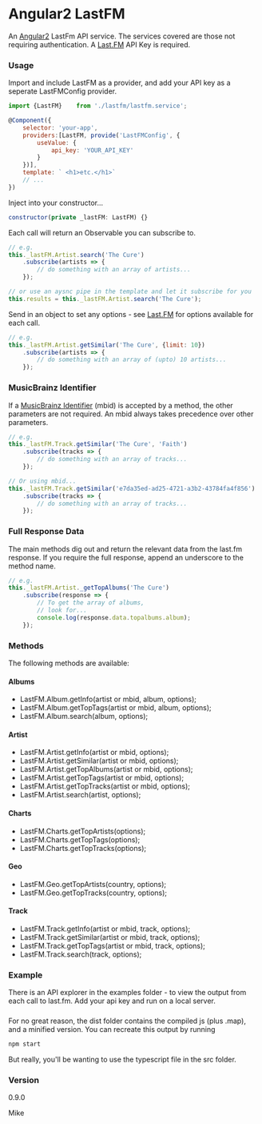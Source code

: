 # Angular2 LastFM

An [Angular2](https://angular.io/) LastFm API service. The services covered are those not requiring authentication. A [Last.FM](http://www.last.fm/api) API Key is required.

### Usage

Import and include LastFM as a provider, and add your API key as a seperate LastFMConfig provider.

```javascript
import {LastFM}    from './lastfm/lastfm.service';

@Component({
    selector: 'your-app',
    providers:[LastFM, provide('LastFMConfig', {
        useValue: {
            api_key: 'YOUR_API_KEY'
        }
    })],
    template: ` <h1>etc.</h1>`
    // ...
})

```

Inject into your constructor...
```javascript
constructor(private _lastFM: LastFM) {}
```

Each call will return an Observable you can subscribe to.

```javascript
// e.g.
this._lastFM.Artist.search('The Cure')
    .subscribe(artists => {
        // do something with an array of artists...
    });

// or use an aysnc pipe in the template and let it subscribe for you
this.results = this._lastFM.Artist.search('The Cure');

```

Send in an object to set any options - see [Last.FM](http://www.last.fm/api) for options available for each call.

```javascript
// e.g.
this._lastFM.Artist.getSimilar('The Cure', {limit: 10})
    .subscribe(artists => {
        // do something with an array of (upto) 10 artists...
    });
```


### MusicBrainz Identifier

If a [MusicBrainz Identifier](https://musicbrainz.org/doc/MusicBrainz_Identifier) (mbid) is accepted by a method, the other parameters are not required. An mbid always takes precedence over other parameters.

```javascript
// e.g.
this._lastFM.Track.getSimilar('The Cure', 'Faith')
    .subscribe(tracks => {
        // do something with an array of tracks...
    });

// Or using mbid...
this._lastFM.Track.getSimilar('e7da35ed-ad25-4721-a3b2-43784fa4f856')
    .subscribe(tracks => {
        // do something with an array of tracks...
    });
```

### Full Response Data

The main methods dig out and return the relevant data from the last.fm response. If you require the full response, append an underscore to the method name.

```javascript
// e.g.
this._lastFM.Artist._getTopAlbums('The Cure')
    .subscribe(response => {
        // To get the array of albums,
        // look for...
        console.log(response.data.topalbums.album);
    });
```

### Methods

The following methods are available:

#### Albums
  - LastFM.Album.getInfo(artist or mbid, album, options);
  - LastFM.Album.getTopTags(artist or mbid, album, options);
  - LastFM.Album.search(album, options);

#### Artist
  - LastFM.Artist.getInfo(artist or mbid, options);
  - LastFM.Artist.getSimilar(artist or mbid, options);
  - LastFM.Artist.getTopAlbums(artist or mbid, options);
  - LastFM.Artist.getTopTags(artist or mbid, options);
  - LastFM.Artist.getTopTracks(artist or mbid, options);
  - LastFM.Artist.search(artist, options);

#### Charts
  - LastFM.Charts.getTopArtists(options);
  - LastFM.Charts.getTopTags(options);
  - LastFM.Charts.getTopTracks(options);

#### Geo
  - LastFM.Geo.getTopArtists(country, options);
  - LastFM.Geo.getTopTracks(country, options);

#### Track
  - LastFM.Track.getInfo(artist or mbid, track, options);
  - LastFM.Track.getSimilar(artist or mbid, track, options);
  - LastFM.Track.getTopTags(artist or mbid, track, options);
  - LastFM.Track.search(track, options);


### Example
There is an API explorer in the examples folder - to view the output from each call to last.fm.
Add your api key and run on a local server.


###
For no great reason, the dist folder contains the compiled js (plus .map), and a minified version. You can recreate this output by running
```javascript
npm start
```
But really, you'll be wanting to use the typescript file in the src folder.

### Version
0.9.0

Mike